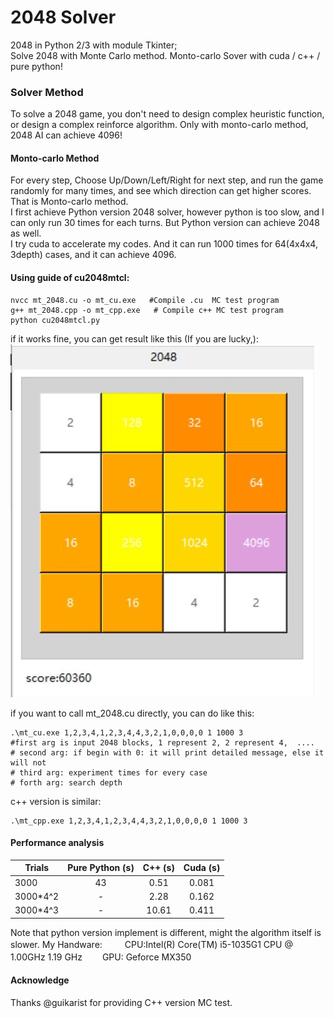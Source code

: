 # 2048 Solver
2048 in Python 2/3 with module Tkinter;  
Solve 2048 with Monte Carlo method.
Monto-carlo Sover with cuda / c++ / pure python!

### Solver Method 
To solve a 2048 game, you don't need to design complex heuristic function, or design a complex reinforce algorithm. Only with monto-carlo method, 2048 AI can achieve 4096!  

#### Monto-carlo Method  
For every step, Choose Up/Down/Left/Right for next step, and run the game randomly for many times, and see which direction can get higher scores. That is Monto-carlo method.  
I first achieve Python version 2048 solver, however python is too slow, and I can only run 30 times for each turns. But Python version can achieve 2048 as well.  
I try cuda to accelerate my codes. And it can run 1000 times for 64(4x4x4, 3depth) cases, and it can achieve 4096.

#### Using guide of cu2048mtcl:
```
nvcc mt_2048.cu -o mt_cu.exe   #Compile .cu  MC test program
g++ mt_2048.cpp -o mt_cpp.exe   # Compile c++ MC test program
python cu2048mtcl.py 
```
if it works fine, you can get result like this (If you are lucky,):  
![4096](https://github.com/jiangyangzhou/2048/blob/master/4096.JPG)  

if you want to call mt_2048.cu directly, you can do like this:
 ```
 .\mt_cu.exe 1,2,3,4,1,2,3,4,4,3,2,1,0,0,0,0 1 1000 3
 #first arg is input 2048 blocks, 1 represent 2, 2 represent 4,  ....
 # second arg: if begin with 0: it will print detailed message, else it will not
 # third arg: experiment times for every case
 # forth arg: search depth
 ```
 c++ version is similar:
 ```
 .\mt_cpp.exe 1,2,3,4,1,2,3,4,4,3,2,1,0,0,0,0 1 1000 3
 ```
 #### Performance analysis
|Trials  |Pure Python (s) | C++ (s) | Cuda (s) |
 |------ |:--------------:|:-----:|:-------:|
 |3000   |43              |0.51  |  0.081  |
 |3000\*4^2|-             |2.28   |  0.162  |
 |3000\*4^3|-             |10.61   |  0.411  |  
   
 Note that python version implement is different, might the algorithm itself is slower.
 My Handware: 　　
 CPU:Intel(R) Core(TM) i5-1035G1 CPU @ 1.00GHz   1.19 GHz　　
 GPU: Geforce MX350
 
 
 
 #### Acknowledge
 Thanks @guikarist for providing C++ version MC test. 
 
 
    
